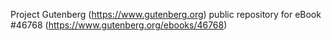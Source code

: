 Project Gutenberg (https://www.gutenberg.org) public repository for eBook #46768 (https://www.gutenberg.org/ebooks/46768)
